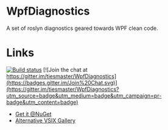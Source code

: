# WpfDiagnostics

A set of roslyn diagnostics geared towards WPF clean code.

# Links
[![Build status](https://ci.appveyor.com/api/projects/status/9qnkufduty8i6ncb?svg=true)](https://ci.appveyor.com/project/tiesmaster/wpfdiagnostics) 
[![Join the chat at https://gitter.im/tiesmaster/WpfDiagnostics](https://badges.gitter.im/Join%20Chat.svg)](https://gitter.im/tiesmaster/WpfDiagnostics?utm_source=badge&utm_medium=badge&utm_campaign=pr-badge&utm_content=badge)

 * [Get it @NuGet](https://www.nuget.org/packages/WpfDiagnostics/)
 * [Alternative VSIX Gallery](http://vsixgallery.com/extension/WpfDiagnostics.Vsix.Tiesmaster.047a3d89-25b3-4aed-b564-fed6b27132dc/)

